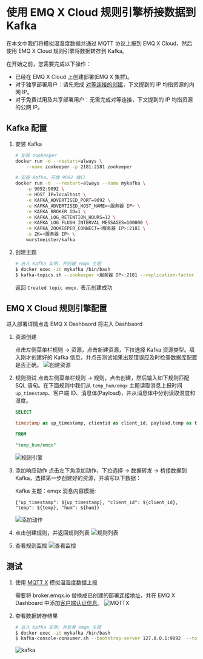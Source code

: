 # 使用 EMQ X Cloud 规则引擎桥接数据到 Kafka

在本文中我们将模拟温湿度数据并通过 MQTT 协议上报到 EMQ X Cloud，然后使用 EMQ X Cloud 规则引擎将数据转存到 Kafka。

在开始之前，您需要完成以下操作：
* 已经在 EMQ X Cloud 上创建部署(EMQ X 集群)。
* 对于独享部署用户：请先完成 [对等连接的创建](../deployments/vpc_peering.md)，下文提到的 IP 均指资源的内网 IP。
* 对于免费试用及共享部署用户：无需完成对等连接，下文提到的 IP 均指资源的公网 IP。

## Kafka 配置

1. 安装 Kafka

    ```bash
    # 安装 zookeeper
    docker run -d --restart=always \
        --name zookeeper -p 2181:2181 zookeeper

    # 安装 Kafka，开放 9092 端口
    docker run -d  --restart=always --name mykafka \
        -p 9092:9092 \
        -e HOST_IP=localhost \
        -e KAFKA_ADVERTISED_PORT=9092 \
        -e KAFKA_ADVERTISED_HOST_NAME=<服务器 IP> \
        -e KAFKA_BROKER_ID=1 \
        -e KAFKA_LOG_RETENTION_HOURS=12 \
        -e KAFKA_LOG_FLUSH_INTERVAL_MESSAGES=100000 \
        -e KAFKA_ZOOKEEPER_CONNECT=<服务器 IP>:2181 \
        -e ZK=<服务器 IP> \
        wurstmeister/kafka
    ```

2. 创建主题

    ```bash
    # 进入 Kafka 实例，并创建 emqx 主题
    $ docker exec -it mykafka /bin/bash
    $ kafka-topics.sh --zookeeper <服务器 IP>:2181 --replication-factor 1 --partitions 1 --topic emqx --create
    ```
    返回 `Created topic emqx.` 表示创建成功

## EMQ X Cloud 规则引擎配置

进入部署详情点击 EMQ X Dashbaord 将进入 Dashbaord

1. 资源创建

   点击左侧菜单栏规则 → 资源，点击新建资源，下拉选择 Kafka 资源类型。填入刚才创建好的 Kafka 信息，并点击测试如果出现错误应及时检查数据库配置是否正确。
   ![创建资源](./_assets/kafka_create_resource.png)

2. 规则测试
   点击左侧菜单栏规则 → 规则，点击创建，然后输入如下规则匹配 SQL 语句。在下面规则中我们从 `temp_hum/emqx` 主题读取消息上报时间 `up_timestamp`、客户端 ID、消息体(Payload)，并从消息体中分别读取温度和湿度。
   
   ```sql
   SELECT 
   
   timestamp as up_timestamp, clientid as client_id, payload.temp as temp, payload.hum as hum
   
   FROM
   
   "temp_hum/emqx"
   ```
   ![规则引擎](./_assets/sql_test.png)

3. 添加响应动作
   点击左下角添加动作，下拉选择 → 数据转发 → 桥接数据到 Kafka，选择第一步创建好的资源，并填写以下数据：
   
   Kafka 主题：emqx
   消息内容模板: 
   ```
   {"up_timestamp": ${up_timestamp}, "client_id": ${client_id}, "temp": ${temp}, "hum": ${hum}}
   ```
   ![添加动作](./_assets/kafka_action.png)

4. 点击创建规则，并返回规则列表
   ![规则列表](./_assets/view_rule_engine_kafka.png)

5. 查看规则监控
   ![查看监控](./_assets/view_monitor_kafka.png)

## 测试

1. 使用 [MQTT X](https://mqttx.app/) 模拟温湿度数据上报

   需要将 broker.emqx.io 替换成已创建的部署[连接地址](../deployments/view_deployment.md)，并在 EMQ X Dashboard 中添加[客户端认证信息](../deployments/dashboard/users_and_acl.md)。
   ![MQTTX](./_assets/mqttx_publish.png)
   
2. 查看数据转存结果

    ```bash
    # 进入 Kafka 实例，并查看 emqx 主题
    $ docker exec -it mykafka /bin/bash
    $ kafka-console-consumer.sh --bootstrap-server 127.0.0.1:9092  --topic emqx --from-beginning
    ```
   ![kafka](./_assets/kafka_query_result.png)

